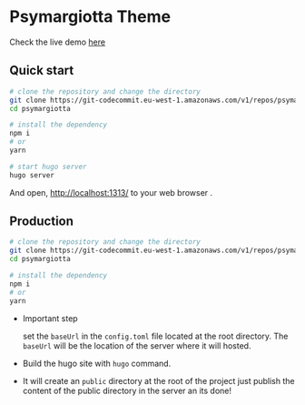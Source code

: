 # Psymargiotta Theme

Check the live demo [here](http://www.psymargiotta.it.s3-website.eu-south-1.amazonaws.com/)

## Quick start

```bash
# clone the repository and change the directory
git clone https://git-codecommit.eu-west-1.amazonaws.com/v1/repos/psymargiotta
cd psymargiotta

# install the dependency
npm i 
# or
yarn 

# start hugo server
hugo server
```

And open, [http://localhost:1313/](http://localhost:1313/) to your web browser .

## Production

```bash
# clone the repository and change the directory
git clone https://git-codecommit.eu-west-1.amazonaws.com/v1/repos/psymargiotta
cd psymargiotta

# install the dependency
npm i 
# or
yarn 
```

- Important step

  set the `baseUrl` in the `config.toml` file located at the root directory. The `baseUrl` will be the location of the server where it will hosted.

- Build the hugo site with `hugo` command.

- It will create an `public` directory at the root of the project just publish the content of the public directory in the server an its done!